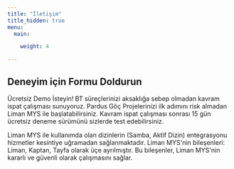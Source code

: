 ```yaml
---
title: "İletişim"
title_hidden: true
menu:
  main:

    weight: 4

---
```


<div class="row">
<div class="col-12 col-lg-6">
    <h2>Deneyim için Formu Doldurun</h2>
    <p>
        Ücretsiz Demo İsteyin! BT süreçlerinizi aksaklığa sebep olmadan
        kavram ispat çalışması sunuyoruz. Pardus Göç Projelerinizi ilk
        adımını risk almadan Liman MYS ile başlatabilirsiniz. Kavram
        ispat çalışması sonrası 15 gün ücretsiz deneme sürümünü sizlerde
        test edebilirsiniz.
    </p>
    <p>
        Liman MYS ile kullanımda olan dizinlerin (Samba, Aktif Dizin)
        entegrasyonu hizmetler kesintiye uğramadan sağlanmaktadır. Liman
        MYS'nin bileşenleri: Liman, Kaptan, Tayfa olarak üçe
        ayrılmıştır. Bu bileşenler, Liman MYS'nin kararlı ve güvenli
        olarak çalışmasını sağlar.
    </p>
</div>
<div class="col-12 col-lg-6">
<div class="container" id="ff-compose"></div>
<script type="text/javascript">
function ready(callback) {
    if (document.readyState != 'loading') callback();
    else if (document.addEventListener) document.addEventListener('DOMContentLoaded', callback);
    else document.attachEvent('onreadystatechange', function() {
        if (document.readyState == 'complete') callback();
    });
}
function callback() {
    ready(function() {
        convert();
        const render = formFacade.render;
        formFacade.render = function() {
            render.apply(this, arguments);
            convert();
        }
    })
}
function convert() {
    $("#ff-compose .ff-item").each(function(_, el) {
        const text = $(el).find("label").clone()
            .children()
            .remove()
            .end()
            .text().trim();
        $(el).find("input,textarea").attr("placeholder", text);
        $(el).find("input,textarea").after("<hr />");
    });
}
</script>
<script async defer src="https://formfacade.com/include/112609387266663882077/form/1FAIpQLSc8ESawlk8mXGjIaq_R23ueu5ARs0Q6TZJR62OFGpYE8I6xyg/bootstrap.js?div=ff-compose&callback=callback"></script>
</div>
</div>
